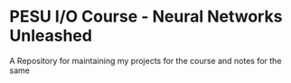# PESU I/O Course - Neural Networks Unleashed

A Repository for maintaining my projects for the course and notes for the same
